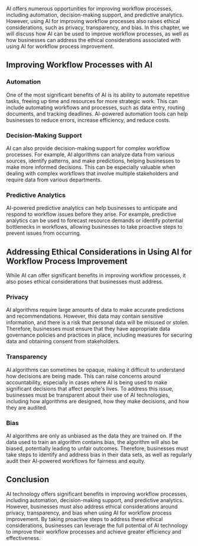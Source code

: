 
AI offers numerous opportunities for improving workflow processes, including automation, decision-making support, and predictive analytics. However, using AI for improving workflow processes also raises ethical considerations, such as privacy, transparency, and bias. In this chapter, we will discuss how AI can be used to improve workflow processes, as well as how businesses can address the ethical considerations associated with using AI for workflow process improvement.

Improving Workflow Processes with AI
------------------------------------

### Automation

One of the most significant benefits of AI is its ability to automate repetitive tasks, freeing up time and resources for more strategic work. This can include automating workflows and processes, such as data entry, routing documents, and tracking deadlines. AI-powered automation tools can help businesses to reduce errors, increase efficiency, and reduce costs.

### Decision-Making Support

AI can also provide decision-making support for complex workflow processes. For example, AI algorithms can analyze data from various sources, identify patterns, and make predictions, helping businesses to make more informed decisions. This can be especially valuable when dealing with complex workflows that involve multiple stakeholders and require data from various departments.

### Predictive Analytics

AI-powered predictive analytics can help businesses to anticipate and respond to workflow issues before they arise. For example, predictive analytics can be used to forecast resource demands or identify potential bottlenecks in workflows, allowing businesses to take proactive steps to prevent issues from occurring.

Addressing Ethical Considerations in Using AI for Workflow Process Improvement
------------------------------------------------------------------------------

While AI can offer significant benefits in improving workflow processes, it also poses ethical considerations that businesses must address.

### Privacy

AI algorithms require large amounts of data to make accurate predictions and recommendations. However, this data may contain sensitive information, and there is a risk that personal data will be misused or stolen. Therefore, businesses must ensure that they have appropriate data governance policies and practices in place, including measures for securing data and obtaining consent from stakeholders.

### Transparency

AI algorithms can sometimes be opaque, making it difficult to understand how decisions are being made. This can raise concerns around accountability, especially in cases where AI is being used to make significant decisions that affect people's lives. To address this issue, businesses must be transparent about their use of AI technologies, including how algorithms are designed, how they make decisions, and how they are audited.

### Bias

AI algorithms are only as unbiased as the data they are trained on. If the data used to train an algorithm contains bias, the algorithm will also be biased, potentially leading to unfair outcomes. Therefore, businesses must take steps to identify and address bias in their data sets, as well as regularly audit their AI-powered workflows for fairness and equity.

Conclusion
----------

AI technology offers significant benefits in improving workflow processes, including automation, decision-making support, and predictive analytics. However, businesses must also address ethical considerations around privacy, transparency, and bias when using AI for workflow process improvement. By taking proactive steps to address these ethical considerations, businesses can leverage the full potential of AI technology to improve their workflow processes and achieve greater efficiency and effectiveness.
